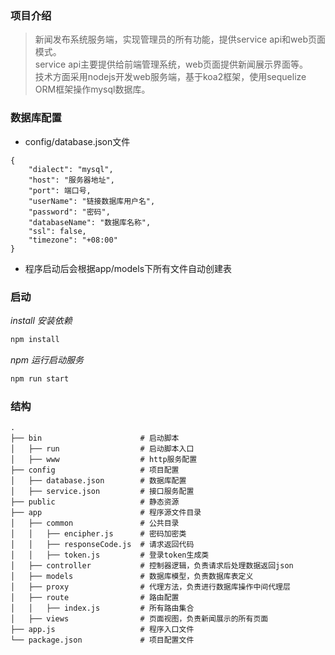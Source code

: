 ### 项目介绍
> 新闻发布系统服务端，实现管理员的所有功能，提供service api和web页面模式。<br/>
service api主要提供给前端管理系统，web页面提供新闻展示界面等。<br/>
技术方面采用nodejs开发web服务端，基于koa2框架，使用sequelize ORM框架操作mysql数据库。

### 数据库配置
- config/database.json文件
```
{
    "dialect": "mysql",
    "host": "服务器地址",
    "port": 端口号,
    "userName": "链接数据库用户名",
    "password": "密码",
    "databaseName": "数据库名称",
    "ssl": false,
    "timezone": "+08:00"
}
```
- 程序启动后会根据app/models下所有文件自动创建表

### 启动
*install 安装依赖*
```bash
npm install
```
*npm 运行启动服务*
```bash
npm run start
```
### 结构

```
.
├── bin                      # 启动脚本
│   ├── run                  # 启动脚本入口
│   ├── www                  # http服务配置
├── config                   # 项目配置
│   ├── database.json        # 数据库配置
│   ├── service.json         # 接口服务配置
├── public                   # 静态资源
├── app                      # 程序源文件目录
│   ├── common               # 公共目录
│   │   ├── encipher.js      # 密码加密类
│   │   ├── responseCode.js  # 请求返回代码
│   │   ├── token.js         # 登录token生成类
│   ├── controller           # 控制器逻辑，负责请求后处理数据返回json
│   ├── models               # 数据库模型，负责数据库表定义
│   ├── proxy                # 代理方法，负责进行数据库操作中间代理层
│   ├── route                # 路由配置
│   │   ├── index.js         # 所有路由集合
│   ├── views                # 页面视图，负责新闻展示的所有页面
├── app.js                   # 程序入口文件
└── package.json             # 项目配置文件
```
